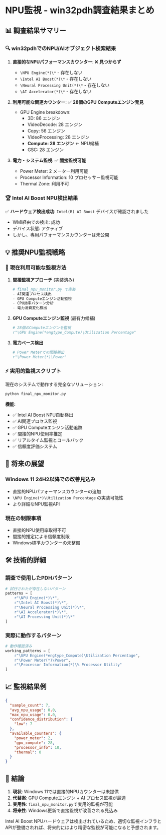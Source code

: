 # NPU監視 - win32pdh調査結果まとめ

## 📊 調査結果サマリー

### 🔍 **win32pdhでのNPU/AIオブジェクト検索結果**

1. **直接的なNPUパフォーマンスカウンター**: ❌ **見つからず**
   - `\NPU Engine(*)\*` - 存在しない
   - `\Intel AI Boost(*)\*` - 存在しない  
   - `\Neural Processing Unit(*)\*` - 存在しない
   - `\AI Accelerator(*)\*` - 存在しない

2. **利用可能な関連カウンター**: ✅ **28個のGPU Computeエンジン発見**
   - GPU Engine breakdown:
     - 3D: 86 エンジン
     - VideoDecode: 28 エンジン  
     - Copy: 56 エンジン
     - VideoProcessing: 28 エンジン
     - **Compute: 28 エンジン** ← NPU候補
     - GSC: 28 エンジン

3. **電力・システム監視**: ✅ **間接監視可能**
   - Power Meter: 2 メーター利用可能
   - Processor Information: 10 プロセッサー監視可能
   - Thermal Zone: 利用不可

### 🏆 **Intel AI Boost NPU検出結果**

✅ **ハードウェア検出成功**: `Intel(R) AI Boost` デバイスが確認されました

- WMI経由での検出: 成功
- デバイス状態: アクティブ
- しかし、専用パフォーマンスカウンターは未公開

## 💡 **推奨NPU監視戦略**

### 🎯 **現在利用可能な監視方法**

1. **間接監視アプローチ** (実装済み)
   ```python
   # final_npu_monitor.py で実装
   - AI関連プロセス検出
   - GPU Computeエンジン活動監視  
   - CPU効率パターン分析
   - 電力消費変化検出
   ```

2. **GPU Computeエンジン監視** (最有力候補)
   ```python
   # 28個のComputeエンジンを監視
   r"\GPU Engine(*engtype_Compute)\Utilization Percentage"
   ```

3. **電力ベース検出**
   ```python
   # Power Meterでの間接検出
   r"\Power Meter(*)\Power"
   ```

### ⚡ **実用的監視スクリプト**

現在のシステムで動作する完全なソリューション:

```bash
python final_npu_monitor.py
```

**機能:**
- ✅ Intel AI Boost NPU自動検出
- ✅ AI関連プロセス監視
- ✅ GPU Computeエンジン活動追跡
- ✅ 間接的NPU使用率推定
- ✅ リアルタイム監視とコールバック
- ✅ 信頼度評価システム

## 🔮 **将来の展望**

### **Windows 11 24H2以降での改善見込み**
- 直接的NPUパフォーマンスカウンターの追加
- `\NPU Engine(*)\Utilization Percentage` の実装可能性
- より詳細なNPU監視API

### **現在の制限事項**
- 直接的NPU使用率取得不可
- 間接的推定による信頼度制限
- Windows標準カウンターの未整備

## 🛠 **技術的詳細**

### **調査で使用したPDHパターン**
```python
# 試行されたが存在しないパターン
patterns = [
    r"\NPU Engine(*)\*",
    r"\Intel AI Boost(*)\*", 
    r"\Neural Processing Unit(*)\*",
    r"\AI Accelerator(*)\*",
    r"\AI Processing Unit(*)\*"
]
```

### **実際に動作するパターン**
```python
# 動作確認済み
working_patterns = [
    r"\GPU Engine(*engtype_Compute)\Utilization Percentage",
    r"\Power Meter(*)\Power", 
    r"\Processor Information(*)\% Processor Utility"
]
```

## 📈 **監視結果例**

```json
{
  "sample_count": 7,
  "avg_npu_usage": 0.0,
  "max_npu_usage": 0.0,
  "confidence_distribution": {
    "low": 7
  },
  "available_counters": {
    "power_meter": 2,
    "gpu_compute": 28,
    "processor_info": 10,
    "thermal": 0
  }
}
```

## 🎯 **結論**

1. **現状**: Windows 11では直接的NPUカウンターは未提供
2. **代替案**: GPU Computeエンジン + AI プロセス監視が最適
3. **実用性**: `final_npu_monitor.py`で実用的監視が可能
4. **将来性**: Windows更新で直接監視が改善される見込み

Intel AI Boost NPUハードウェアは検出されているため、適切な監視インフラとAPIが整備されれば、将来的にはより精密な監視が可能になると予想されます。